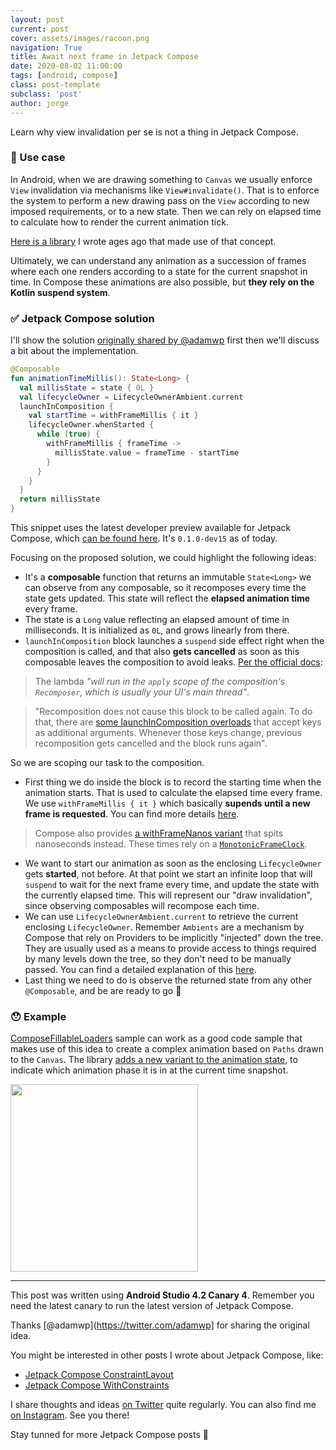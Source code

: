 ```yaml
---
layout: post
current: post
cover: assets/images/racoon.png
navigation: True
title: Await next frame in Jetpack Compose
date: 2020-08-02 11:00:00
tags: [android, compose]
class: post-template
subclass: 'post'
author: jorge
---
```


Learn why view invalidation per se is not a thing in Jetpack Compose.

### 🤷‍ Use case

In Android, when we are drawing something to `Canvas` we usually enforce `View` invalidation via mechanisms like `View#invalidate()`. That is to enforce the system to perform a new drawing pass on the `View` according to new imposed requirements, or to a new state. Then we can rely on elapsed time to calculate how to render the current animation tick.

[Here is a library](https://github.com/JorgeCastilloPrz/AndroidFillableLoaders) I wrote ages ago that made use of that concept.

Ultimately, we can understand any animation as a succession of frames where each one renders according to a state for the current snapshot in time. In Compose these animations are also possible, but **they rely on the Kotlin suspend system**.

### ✅ Jetpack Compose solution

I'll show the solution [originally shared by @adamwp](https://twitter.com/adamwp/status/1269653761980391425?s=20) first then we'll discuss a bit about the implementation.

```kotlin
@Composable
fun animationTimeMillis(): State<Long> {
  val millisState = state { 0L }
  val lifecycleOwner = LifecycleOwnerAmbient.current
  launchInComposition {
    val startTime = withFrameMillis { it }
    lifecycleOwner.whenStarted {
      while (true) {
        withFrameMillis { frameTime ->
          millisState.value = frameTime - startTime
        }
      }
    }
  }
  return millisState
}
```

This snippet uses the latest developer preview available for Jetpack Compose, which [can be found here](https://developer.android.com/jetpack/androidx/releases/compose). It's `0.1.0-dev15` as of today.

Focusing on the proposed solution, we could highlight the following ideas:

* It's a **composable** function that returns an immutable `State<Long>` we can observe from any composable, so it recomposes every time the state gets updated. This state will reflect the **elapsed animation time** every frame.
* The state is a `Long` value reflecting an elapsed amount of time in milliseconds. It is initialized as `0L`, and grows linearly from there.
* `launchInComposition` block launches a `suspend` side effect right when the composition is called, and that also **gets cancelled** as soon as this composable leaves the composition to avoid leaks. [Per the official docs](https://developer.android.com/reference/kotlin/androidx/compose/package-summary#launchincomposition):

>  The lambda *"will run in the `apply` scope of the composition's `Recomposer`, which is usually your UI's main thread"*.

> "Recomposition does not cause this block to be called again. To do that, there are [some launchInComposition overloads](https://developer.android.com/reference/kotlin/androidx/compose/package-summary#launchincomposition_1) that accept keys as additional arguments. Whenever those keys change, previous recomposition gets cancelled and the block runs again".

So we are scoping our task to the composition.

* First thing we do inside the block is to record the starting time when the animation starts. That is used to calculate the elapsed time every frame. We use `withFrameMillis { it }` which basically **supends until a new frame is requested**. You can find more details [here](https://developer.android.com/reference/kotlin/androidx/compose/dispatch/package-summary#withframemillis).

> Compose also provides [a withFrameNanos variant](https://developer.android.com/reference/kotlin/androidx/compose/dispatch/package-summary#withframenanos) that spits nanoseconds instead. These times rely on a [`MonotonicFrameClock`](https://developer.android.com/reference/kotlin/androidx/compose/dispatch/MonotonicFrameClock).

* We want to start our animation as soon as the enclosing `LifecycleOwner` gets **started**, not before. At that point we start an infinite loop that will `suspend` to wait for the next frame every time, and update the state with the currently elapsed time. This will represent our "draw invalidation", since observing composables will recompose each time.
* We can use `LifecycleOwnerAmbient.current` to retrieve the current enclosing `LifecycleOwner`. Remember `Ambients` are a mechanism by Compose that rely on Providers to be implicitly "injected" down the tree. They are usually used as a means to provide access to things required by many levels down the tree, so they don't need to be manually passed. You can find a detailed explanation of this [here](https://developer.android.com/reference/kotlin/androidx/compose/Ambient).
* Last thing we need to do is observe the returned state from any other `@Composable`, and be are ready to go 🥳

### 😯 Example

[ComposeFillableLoaders](https://github.com/JorgeCastilloPrz/ComposeFillableLoaders) sample can work as a good code sample that makes use of this idea to create a complex animation based on `Paths` drawn to the `Canvas`. The library [adds a new variant to the animation state](https://github.com/JorgeCastilloPrz/ComposeFillableLoaders/blob/f2abe60435dc7f1577d8bc69f79efa03f713987d/app/src/main/java/dev/jorgecastillo/fillableloader/FillableLoader.kt#L88), to indicate which animation phase it is in at the current time snapshot.

<img width="300" src="https://raw.githubusercontent.com/JorgeCastilloPrz/ComposeFillableLoaders/master/assets/watercat.gif"/>

---

This post was written using **Android Studio 4.2 Canary 4**. Remember you need the latest canary to run the latest version of Jetpack Compose.

Thanks [@adamwp](https://twitter.com/adamwp] for sharing the original idea.

You might be interested in other posts I wrote about Jetpack Compose, like:

* [Jetpack Compose ConstraintLayout](https://jorgecastillo.dev/jetpack-compose-constraintlayout)
* [Jetpack Compose WithConstraints](https://jorgecastillo.dev/jetpack-compose-withconstraints)

I share thoughts and ideas [on Twitter](https://twitter.com/JorgeCastilloPR) quite regularly. You can also find me [on Instagram](https://www.instagram.com/jorgecastillopr/). See you there!

Stay tunned for more Jetpack Compose posts 👋
